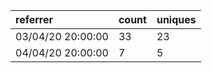 | referrer          | count | uniques |
| :---------------- | :---- | :------ |
| 03/04/20 20:00:00 | 33    | 23      |
| 04/04/20 20:00:00 | 7     | 5       |